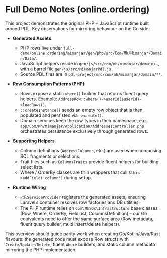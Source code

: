 # Full Demo Notes (online.ordering)

This project demonstrates the original PHP + JavaScript runtime built around PDL.
Key observations for mirroring behaviour on the Go side:

- **Generated Assets**
  - PHP rows live under `full-demo/online.ordering/mimanjar/gen/php/src/Com/Mh/Mimanjar/Domain/Data/`.
  - JavaScript helpers reside in `gen/js/src/com/mh/mimanjar/domain/…`, with a barrel file `gen/js/src/MiManjarPdl.js`.
  - Source PDL files are in `pdl-project/src/com/mh/mimanjar/domain/**`.

- **Row Consumption Patterns (PHP)**
  - Rows expose a static `where()` builder that returns fluent query helpers. Example: `AddressRow::where()->userId($userId)->loadRows()`.
  - `::createInstance()` seeds an empty row object that is then populated and persisted via `->create()`.
  - Domain services keep the row types in their namespace, e.g. `app/Com/Mh/Mimanjar/Application/AddressesController.php` orchestrates persistence exclusively through generated rows.

- **Supporting Helpers**
  - Column definitions (`AddressColumns`, etc.) are used when composing SQL fragments or selections.
  - Trait files such as `ColumnsTraits` provide fluent helpers for building select lists.
  - Where / OrderBy classes are thin wrappers that call `$this->addField('column')` during setup.

- **Runtime Wiring**
  - `PdlServiceProvider` registers the generated assets, ensuring Laravel’s container resolves row factories and DB utilities.
  - The PHP runtime relies on `Com\Mh\Ds\Infrastructure` base classes (Row, Where, OrderBy, FieldList, ColumnsDefinition) – our Go equivalents need to offer the same surface area (Row metadata, fluent query builder, multi insert/delete helpers).

This overview should guide parity work when creating Go/Kotlin/Java/Rust flavours: the generated code must expose Row structs with `Create/Update/Delete`, fluent `Where` builders, and static column metadata mirroring the PHP implementation.
